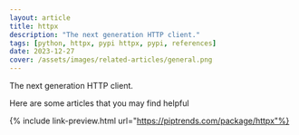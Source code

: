 ```yaml
---
layout: article
title: httpx
description: "The next generation HTTP client."
tags: [python, httpx, pypi httpx, pypi, references]
date: 2023-12-27
cover: /assets/images/related-articles/general.png
---
```


The next generation HTTP client.

Here are some articles that you may find helpful

{% include link-preview.html url="https://piptrends.com/package/httpx"%}